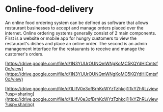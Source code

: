 # Online-food-delivery
An online food ordering system can be defined as software that allows restaurant businesses to accept and manage orders placed over the internet. Online ordering systems generally consist of 2 main components. First is a website or mobile app for hungry customers to view the restaurant's dishes and place an online order. The second is an admin management interface for the restaurants to receive and manage the customer's orders.


[https://drive.google.com/file/d/1N3YUUrOUNQmWNgKoMC5KQYdHICmtsf0o/view](https://drive.google.com/file/d/1N3YUUrOUNQmWNgKoMC5KQYdHICmtsf0o/view)


[https://drive.google.com/file/d/1LIfV0e3ofBrhKcWYzTzhkcj1l1kYZhRL/view?usp=sharing](https://drive.google.com/file/d/1LIfV0e3ofBrhKcWYzTzhkcj1l1kYZhRL/view?usp=sharing)

